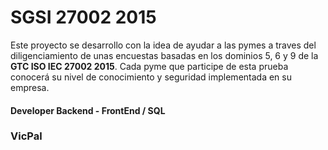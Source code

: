 # SGSI 27002 2015
Este proyecto se desarrollo con la idea de ayudar a las pymes a traves del diligenciamiento de unas encuestas basadas en los dominios 5, 6 y 9 de la <strong>GTC ISO IEC 27002 2015</strong>. 
Cada pyme que participe de esta prueba conocerá su nivel de conocimiento y seguridad implementada en su empresa.

<h4>Developer Backend - FrontEnd / SQL</h4></ br><h3><strong>VicPal</strong></h3>
